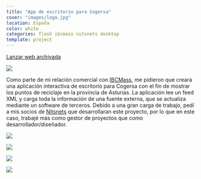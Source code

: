 ```yaml
---
title: "App de escritorio para Cogersa"
cover: "images/logo.jpg"
location: España
color: white
categories: flash ibcmass nitsnets desktop
template: project
---
```


<p class="align-center">
<a class="btn external" role="button" href="http://work.joanmira.com/desktop/cogersa/cms.swf" target="_blank">Lanzar web archivada</a>
</p>

![](/work/cogersa/images/1.png)

Como parte de mi relación comercial con [IBCMass](http://www.ibcmass.com/), me pidieron que creara una aplicación interactiva de escritorio para Cogersa con el fin de mostrar los puntos de reciclaje en la provincia de Asturias. La aplicación lee un feed XML y carga toda la información de una fuente externa, que se actualiza mediante un software de terceros. Debido a una gran carga de trabajo, pedí a mis socios de [Nitsnets](www.nitsnets.com) que desarrollaran este proyecto, por lo que en este caso, trabajé más como gestor de proyectos que como desarrollador/diseñador.

![](/work/cogersa/images/2.jpg)

![](/work/cogersa/images/3.jpg)

![](/work/cogersa/images/4.jpg)

![](/work/cogersa/images/5.jpg)

